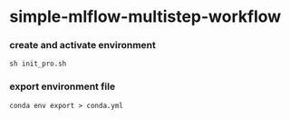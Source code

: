 # simple-mlflow-multistep-workflow

### create and  activate environment 
```
sh init_pro.sh
```

### export environment file
```
conda env export > conda.yml
```